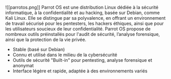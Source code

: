 ![[parrotos.png]]
Parrot OS est une distribution Linux dédiée à la sécurité informatique, à la confidentialité et au hacking, basée sur Debian, comme Kali Linux. Elle se distingue par sa polyvalence, en offrant un environnement de travail sécurisé pour les pentesters, les hackers éthiques, ainsi que pour les utilisateurs soucieux de leur confidentialité. Parrot OS propose de nombreux outils préinstallés pour l'audit de sécurité, l’analyse forensique, ainsi que la protection de la vie privée.

- Stable (basé sur Debian)
- Connu et utilisé dans le milieu de la cybersécurité
- Outils de sécurité "Built-in" pour pentesting, analyse forensique et anonymat
- Interface légère et rapide, adaptée à des environnements variés